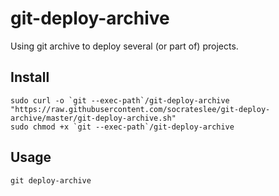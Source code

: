 # git-deploy-archive
Using git archive to deploy several (or part of) projects.

## Install

```
sudo curl -o `git --exec-path`/git-deploy-archive "https://raw.githubusercontent.com/socrateslee/git-deploy-archive/master/git-deploy-archive.sh"
sudo chmod +x `git --exec-path`/git-deploy-archive
```

## Usage

```
git deploy-archive
```